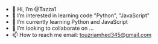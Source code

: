 - 👋 Hi, I’m @Tazza1
- 👀 I’m interested in learning code "Python", "JavaScript"
- 🌱 I’m currently learning Python and JavaScript
- 💞️ I’m looking to collaborate on ...
- 📫 How to reach me email: touzriamhed345@gmail.com

<!---
Tazza1/Tazza1 is a ✨ special ✨ repository because its `README.md` (this file) appears on your GitHub profile.
You can click the Preview link to take a look at your changes.
--->
